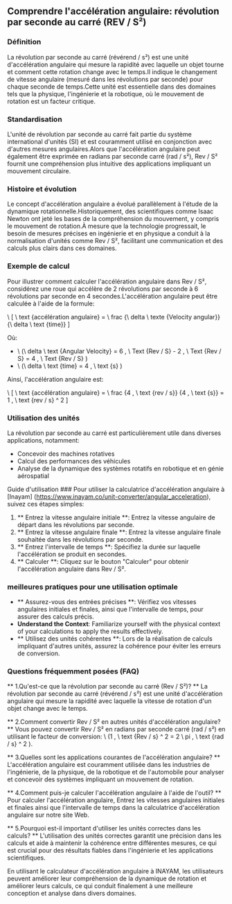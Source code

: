 ## Comprendre l'accélération angulaire: révolution par seconde au carré (REV / S²)

### Définition
La révolution par seconde au carré (révérend / s²) est une unité d'accélération angulaire qui mesure la rapidité avec laquelle un objet tourne et comment cette rotation change avec le temps.Il indique le changement de vitesse angulaire (mesuré dans les révolutions par seconde) pour chaque seconde de temps.Cette unité est essentielle dans des domaines tels que la physique, l'ingénierie et la robotique, où le mouvement de rotation est un facteur critique.

### Standardisation
L'unité de révolution par seconde au carré fait partie du système international d'unités (SI) et est couramment utilisé en conjonction avec d'autres mesures angulaires.Alors que l'accélération angulaire peut également être exprimée en radians par seconde carré (rad / s²), Rev / S² fournit une compréhension plus intuitive des applications impliquant un mouvement circulaire.

### Histoire et évolution
Le concept d'accélération angulaire a évolué parallèlement à l'étude de la dynamique rotationnelle.Historiquement, des scientifiques comme Isaac Newton ont jeté les bases de la compréhension du mouvement, y compris le mouvement de rotation.À mesure que la technologie progressait, le besoin de mesures précises en ingénierie et en physique a conduit à la normalisation d'unités comme Rev / S², facilitant une communication et des calculs plus clairs dans ces domaines.

### Exemple de calcul
Pour illustrer comment calculer l'accélération angulaire dans Rev / S², considérez une roue qui accélère de 2 révolutions par seconde à 6 révolutions par seconde en 4 secondes.L'accélération angulaire peut être calculée à l'aide de la formule:

\ [
\ text {accélération angulaire} = \ frac {\ delta \ texte {Velocity angular}} {\ delta \ text {time}}
\]

Où:
- \ (\ delta \ text {Angular Velocity} = 6 \, \ Text {Rev / S} - 2 \, \ Text {Rev / S} = 4 \, \ Text {Rev / S} \)
- \ (\ delta \ text {time} = 4 \, \ text {s} \)

Ainsi, l'accélération angulaire est:

\ [
\ text {accélération angulaire} = \ frac {4 \, \ text {rev / s}} {4 \, \ text {s}} = 1 \, \ text {rev / s} ^ 2
\]

### Utilisation des unités
La révolution par seconde au carré est particulièrement utile dans diverses applications, notamment:
- Concevoir des machines rotatives
- Calcul des performances des véhicules
- Analyse de la dynamique des systèmes rotatifs en robotique et en génie aérospatial

Guide d'utilisation ###
Pour utiliser la calculatrice d'accélération angulaire à [Inayam] (https://www.inayam.co/unit-converter/angular_acceleration), suivez ces étapes simples:
1. ** Entrez la vitesse angulaire initiale **: Entrez la vitesse angulaire de départ dans les révolutions par seconde.
2. ** Entrez la vitesse angulaire finale **: Entrez la vitesse angulaire finale souhaitée dans les révolutions par seconde.
3. ** Entrez l'intervalle de temps **: Spécifiez la durée sur laquelle l'accélération se produit en secondes.
4. ** Calculer **: Cliquez sur le bouton "Calculer" pour obtenir l'accélération angulaire dans Rev / S².

### meilleures pratiques pour une utilisation optimale
- ** Assurez-vous des entrées précises **: Vérifiez vos vitesses angulaires initiales et finales, ainsi que l'intervalle de temps, pour assurer des calculs précis.
- **Understand the Context**: Familiarize yourself with the physical context of your calculations to apply the results effectively.
- ** Utilisez des unités cohérentes **: Lors de la réalisation de calculs impliquant d'autres unités, assurez la cohérence pour éviter les erreurs de conversion.

### Questions fréquemment posées (FAQ)

** 1.Qu'est-ce que la révolution par seconde au carré (Rev / S²)? **
La révolution par seconde au carré (révérend / s²) est une unité d'accélération angulaire qui mesure la rapidité avec laquelle la vitesse de rotation d'un objet change avec le temps.

** 2.Comment convertir Rev / S² en autres unités d'accélération angulaire? **
Vous pouvez convertir Rev / S² en radians par seconde carré (rad / s²) en utilisant le facteur de conversion: \ (1 \, \ text {Rev / s} ^ 2 = 2 \ pi \, \ text {rad / s} ^ 2 \).

** 3.Quelles sont les applications courantes de l'accélération angulaire? **
L'accélération angulaire est couramment utilisée dans les industries de l'ingénierie, de la physique, de la robotique et de l'automobile pour analyser et concevoir des systèmes impliquant un mouvement de rotation.

** 4.Comment puis-je calculer l'accélération angulaire à l'aide de l'outil? **
Pour calculer l'accélération angulaire, Entrez les vitesses angulaires initiales et finales ainsi que l'intervalle de temps dans la calculatrice d'accélération angulaire sur notre site Web.

** 5.Pourquoi est-il important d'utiliser les unités correctes dans les calculs? **
L'utilisation des unités correctes garantit une précision dans les calculs et aide à maintenir la cohérence entre différentes mesures, ce qui est crucial pour des résultats fiables dans l'ingénierie et les applications scientifiques.

En utilisant le calculateur d'accélération angulaire à INAYAM, les utilisateurs peuvent améliorer leur compréhension de la dynamique de rotation et améliorer leurs calculs, ce qui conduit finalement à une meilleure conception et analyse dans divers domaines.